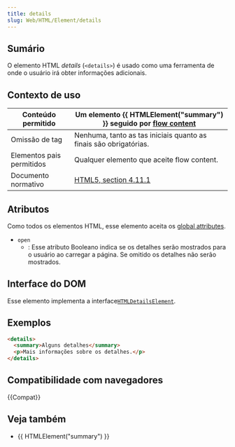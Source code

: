 ```yaml
---
title: details
slug: Web/HTML/Element/details
---
```


## Sumário

O elemento HTML _details_ (`<details>`) é usado como uma ferramenta de onde o usuário irá obter informações adicionais.

## Contexto de uso

| Conteúdo permitido        | Um elemento {{ HTMLElement("summary") }} seguido por [flow content](/pt-BR/HTML/Content_categories#Flow_content)                   |
| ------------------------- | ---------------------------------------------------------------------------------------------------------------------------------- |
| Omissão de tag            | Nenhuma, tanto as tas iniciais quanto as finais são obrigatórias.                                                                  |
| Elementos pais permitidos | Qualquer elemento que aceite flow content.                                                                                         |
| Documento normativo       | [HTML5, section 4.11.1](http://www.whatwg.org/specs/web-apps/current-work/multipage/interactive-elements.html#the-details-element) |

## Atributos

Como todos os elementos HTML, esse elemento aceita os [global attributes](/pt-BR/HTML/Global_attributes).

- `open`
  - : Esse atributo Booleano indica se os detalhes serão mostrados para o usuário ao carregar a página. Se omitido os detalhes não serão mostrados.

## Interface do DOM

Esse elemento implementa a interface[`HTMLDetailsElement`](/pt-BR/DOM/HTMLDetailsElement).

## Exemplos

```html
<details>
  <summary>Alguns detalhes</summary>
  <p>Mais informações sobre os detalhes.</p>
</details>
```

## Compatibilidade com navegadores

{{Compat}}

## Veja também

- {{ HTMLElement("summary") }}
